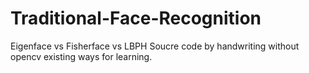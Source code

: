 # Traditional-Face-Recognition
Eigenface vs Fisherface vs LBPH
Soucre code by handwriting without opencv existing ways for learning.
